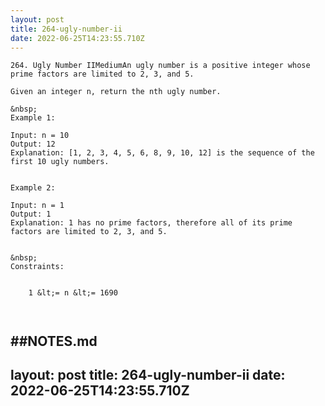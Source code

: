 ```yaml
---
layout: post
title: 264-ugly-number-ii
date: 2022-06-25T14:23:55.710Z
---
```


```
264. Ugly Number IIMediumAn ugly number is a positive integer whose prime factors are limited to 2, 3, and 5.

Given an integer n, return the nth ugly number.

&nbsp;
Example 1:

Input: n = 10
Output: 12
Explanation: [1, 2, 3, 4, 5, 6, 8, 9, 10, 12] is the sequence of the first 10 ugly numbers.


Example 2:

Input: n = 1
Output: 1
Explanation: 1 has no prime factors, therefore all of its prime factors are limited to 2, 3, and 5.


&nbsp;
Constraints:


	1 &lt;= n &lt;= 1690

 
```

##NOTES.md
 ---
layout: post
title: 264-ugly-number-ii
date: 2022-06-25T14:23:55.710Z
---

```
​ 
```
